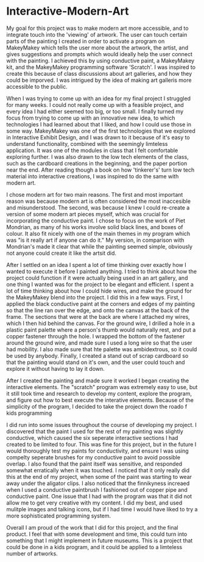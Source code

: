 # Interactive-Modern-Art

My goal for this project was to make modern art more accessible, and to integrate touch into the 'viewing' of artwork. The user can touch certain parts of the painting I created in order to activate a program on MakeyMakey which tells the user more about the artwork, the artist, and gives suggestions and prompts which would ideally help the user connect with the painting. I achieved this by using conductive paint, a MakeyMakey kit, and the MakeyMakey programming software 'Scratch'. I was inspired to create this because of class discussions about art galleries, and how they could be imporved. I was intrigued by the idea of making art galleris more accessible to the public. 

When I was trying to come up with an idea for my final project I struggled for many weeks. I could not really come up with a feasible project, and every idea I had either seemed too big, or too small. I finally turned my focus from trying to come up with an innovative new idea, to which technologies I had learned about that I liked, and how I could use those in some way. MakeyMakey was one of the first technologies that we explored in Interactive Exhibit Design, and I was drawn to it because of it's easy to understand functionality, combined with the seemingly limteless application. It was one of the modules in class that I felt comfortable exploring further. I was also drawn to the low tech elements of the class, such as the cardboard creations in the beginning, and the paper portion near the end. After reading though a book on how 'tinkerer's' turn low tech material into interactive creations, I was inspired to do the same with modern art. 

I chose modern art for two main reasons. The first and most important reason was because modern art is often considered the most inaccesible and misunderstood. The second, was because I knew I could re-create a version of some modern art pieces myself, which was crucial for incorporating the conductive paint. I chose to focus on the work of Piet Mondrian, as many of his works involve solid black lines, and boxes of colour. It also fit nicely with one of the main themes in my program which was "is it really art if anyone can do it." My version, in comparison with Mondrian's made it clear that while the painting seemed simple, obviously not anyone could create it like the artsit did. 

After I settled on an idea I spent a lot of time thinking over exactly how I wanted to execute it before I painted anything. I tried to think about how the project could function if it were actually being used in an art gallery, and one thing I wanted was for the project to be elegant and efficient. I spent a lot of time thinking about how I could hide wires, and make the ground for the MakeyMakey blend into the project. I did this in a few ways. First, I applied the black conductive paint at the corners and edges of my painting so that the line ran over the edge, and onto the canvas at the back of the frame. The sections that were at the back are where I attached my wires, which I then hid behind the canvas. For the ground wire, I drilled a hole in a plastic paint palette where a person's thumb would naturally rest, and put a copper fastener through the hole. I wrapped the bottom of the fastener around the ground wire, and made sure I used a long wire so that the user had mobility. I also made sure that hte palette was ambidextrous, so it could be used by anybody. Finally, I created a stand out of scrap cardboard so that the painting would stand on it's own, and the user could touch and explore it without having to lay it down. 

After I created the painting and made sure it worked I began creating the interactive elements. The "scratch" program was extremely easy to use, but it still took time and research to develop my content, explore the program, and figure out how to best execute the interative elements. Because of the simplicity of the program, I decided to take the project down the roado f kids programming 

I did run into some issues throughout the course of developing my project. I discovered that the paint I used for the rest of my painting was slightly conductive, which caused the six seperate interactive sections I had created to be limited to four. This was fine for this project, but in the future I would thoroughly test my paints for conductivity, and ensure I was using compelty seperate brushes for my conductive paint to avoid possible overlap. I also found that the paint itself was sensitive, and responded somewhat erratically when it was touched. I noticed that it only really did this at the end of my project, when some of the paint was starting to wear away under the aligator clips. I also noticed that the finnikyness increaed when I used a conductive paintbrush I fashioned out of copper pipe and conductive paint. One issue that I had with the program was that it did not allow me to get very creative with my content. I did my best, and used mulitple images and talking icons, but if I had time I would have liked to try a more sophisticated programming system. 

Overall I am proud of the work that I did for this project, and the final product. I feel that with some development and time, this could turn into something that I might implement in future museums. This is a project that could be done in a kids program, and it could be applied to a limteless number of artworks. 
